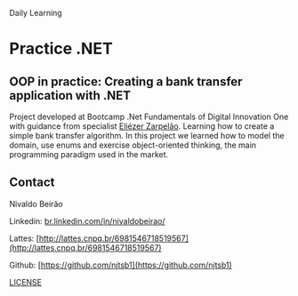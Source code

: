 Daily Learning

# Practice .NET

## OOP in practice: Creating a bank transfer application with .NET

Project developed at Bootcamp .Net Fundamentals of Digital Innovation One with guidance from specialist [Eliézer Zarpelão](https://github.com/elizarp "Eliézer Zarpelão").
Learning how to create a simple bank transfer algorithm.
In this project we learned how to model the domain, use enums and exercise object-oriented thinking, the main programming paradigm used in the market.

## Contact

Nivaldo Beirão

Linkedin:  [br.linkedin.com/in/nivaldobeirao/](http://br.linkedin.com/in/nivaldobeirao/)

Lattes:  [http://lattes.cnpq.br/6981546718519567](http://lattes.cnpq.br/6981546718519567)

Github:  [https://github.com/njtsb1](https://github.com/njtsb1)

[LICENSE](./LICENSE)
